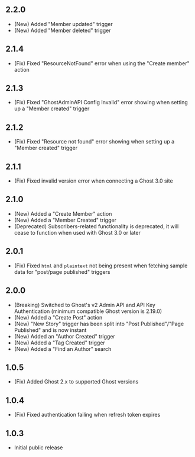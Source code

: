 ## 2.2.0

* (New) Added "Member updated" trigger
* (New) Added "Member deleted" trigger

## 2.1.4

* (Fix) Fixed "ResourceNotFound" error when using the "Create member" action

## 2.1.3

* (Fix) Fixed "GhostAdminAPI Config Invalid" error showing when setting up a "Member created" trigger

## 2.1.2

* (Fix) Fixed "Resource not found" error showing when setting up a "Member created" trigger

## 2.1.1

* (Fix) Fixed invalid version error when connecting a Ghost 3.0 site

## 2.1.0

* (New) Added a "Create Member" action
* (New) Added a "Member Created" trigger
* (Deprecated) Subscribers-related functionality is deprecated, it will cease to function when used with Ghost 3.0 or later

## 2.0.1

* (Fix) Fixed `html` and `plaintext` not being present when fetching sample data for "post/page published" triggers

## 2.0.0

* (Breaking) Switched to Ghost's v2 Admin API and API Key Authentication (minimum compatible Ghost version is 2.19.0)
* (New) Added a "Create Post" action
* (New) "New Story" trigger has been split into "Post Published"/"Page Published" and is now instant
* (New) Added an "Author Created" trigger
* (New) Added a "Tag Created" trigger
* (New) Added a "Find an Author" search

## 1.0.5

* (Fix) Added Ghost 2.x to supported Ghost versions

## 1.0.4

* (Fix) Fixed authentication failing when refresh token expires

## 1.0.3

* Initial public release